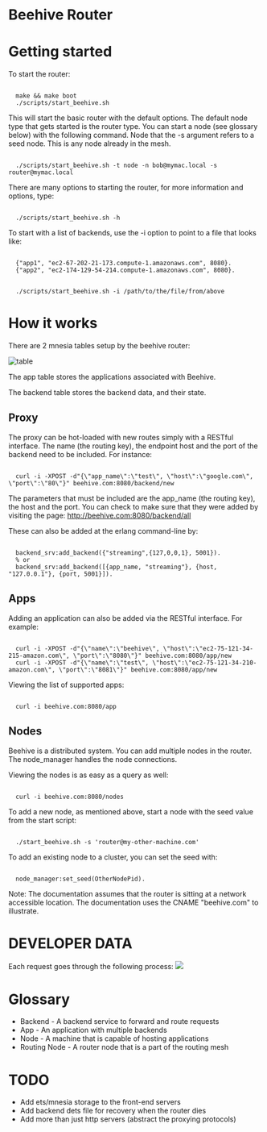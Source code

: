 Beehive Router
===

Getting started
===

To start the router:
<pre><code>
  make && make boot
  ./scripts/start_beehive.sh
</code></pre>

This will start the basic router with the default options. The default node type that gets started is the router type. You can start a node (see glossary below) with the following command. Node that the -s argument refers to a seed node. This is any node already in the mesh.

<pre><code>
  ./scripts/start_beehive.sh -t node -n bob@mymac.local -s router@mymac.local
</code></pre>

There are many options to starting the router, for more information and options, type:

<pre><code>
  ./scripts/start_beehive.sh -h
</code></pre>

To start with a list of backends, use the -i option to point to a file that looks like:

<pre><code>
  {"app1", "ec2-67-202-21-173.compute-1.amazonaws.com", 8080}.
  {"app2", "ec2-174-129-54-214.compute-1.amazonaws.com", 8080}.
</code></pre>

<pre><code>
  ./scripts/start_beehive.sh -i /path/to/the/file/from/above
</code></pre>

How it works
===
There are 2 mnesia tables setup by the beehive router:

<img src="http://i36.tinypic.com/t023xw.png" alt="table" />

The app table stores the applications associated with Beehive.

The backend table stores the backend data, and their state.

## Proxy

The proxy can be hot-loaded with new routes simply with a RESTful interface. The name (the routing key), the endpoint host and the port of the backend need to be included. For instance:

<pre><code>
  curl -i -XPOST -d"{\"app_name\":\"test\", \"host\":\"google.com\", \"port\":\"80\"}" beehive.com:8080/backend/new
</code></pre>

The parameters that must be included are the app_name (the routing key), the host and the port. You can check to make sure that they were added by visiting the page: http://beehive.com:8080/backend/all

These can also be added at the erlang command-line by:

<pre><code>
  backend_srv:add_backend({"streaming",{127,0,0,1}, 5001}).
  % or
  backend_srv:add_backend([{app_name, "streaming"}, {host, "127.0.0.1"}, {port, 5001}]).
</code></pre>

## Apps
Adding an application can also be added via the RESTful interface. For example:

<pre><code>
  curl -i -XPOST -d"{\"name\":\"beehive\", \"host\":\"ec2-75-121-34-215-amazon.com\", \"port\":\"8080\"}" beehive.com:8080/app/new
  curl -i -XPOST -d"{\"name\":\"test\", \"host\":\"ec2-75-121-34-210-amazon.com\", \"port\":\"8081\"}" beehive.com:8080/app/new
</code></pre>

Viewing the list of supported apps:

<pre><code>
  curl -i beehive.com:8080/app
</code></pre>

## Nodes
Beehive is a distributed system. You can add multiple nodes in the router. The node_manager handles the node connections.

Viewing the nodes is as easy as a query as well:

<pre><code>
  curl -i beehive.com:8080/nodes
</code></pre>

To add a new node, as mentioned above, start a node with the seed value from the start script:
<pre><code>
  ./start_beehive.sh -s 'router@my-other-machine.com'
</code></pre>

To add an existing node to a cluster, you can set the seed with:

<pre><code>
  node_manager:set_seed(OtherNodePid).
</code></pre>

Note: The documentation assumes that the router is sitting at a network accessible location. The documentation uses the CNAME "beehive.com" to illustrate.


DEVELOPER DATA
===

Each request goes through the following process:
<img src="http://www.websequencediagrams.com/cgi-bin/cdraw?lz=Q2xpZW50LT4AAgZSZXF1ZXN0SGFuZGxlcjogSW5pdGlhbCByABIGCgASFC0-UHJveHkAKwlTcGF3biBuZXdcbiAADgwKABsMLT5IVFRQAGgHRGVjb2RlcjogSGFuZCBvdmVyIFxuYwCBFAUAcQkAHRIAaBBSZXR1cm4gcGFyc2VkAIEpCQBnDlNlcnZlclNlbGVjdG9yOiBDaG9vc2UgYW5cbiBhdmFpbGFibGUgYmFja2VuZAoAIA4AgVgQQ29ubmVjdCBhbmQgXG5lbmdhZwAxCgBjFDogU2VuZCBpAIJGDiB0byAAgREGAIISDwCDFAYAgkgIbGlzdGVuAIIVBWZvciAAghcHZGF0YQBUGAAjFHMAgXsFADIF&s=rose" />

Glossary
===
  * Backend - A backend service to forward and route requests
  * App - An application with multiple backends
  * Node - A machine that is capable of hosting applications
  * Routing Node - A router node that is a part of the routing mesh

TODO
===
  * Add ets/mnesia storage to the front-end servers
  * Add backend dets file for recovery when the router dies
  * Add more than just http servers (abstract the proxying protocols)
